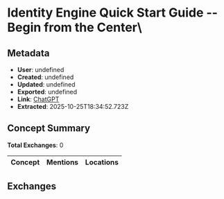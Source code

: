 # **Identity Engine Quick Start Guide -- Begin from the Center**\

## Metadata

- **User**: undefined
- **Created**: undefined
- **Updated**: undefined
- **Exported**: undefined
- **Link**: [ChatGPT](undefined)
- **Extracted**: 2025-10-25T18:34:52.723Z

## Concept Summary

**Total Exchanges**: 0

| Concept | Mentions | Locations |
|---------|----------|----------|

## Exchanges

